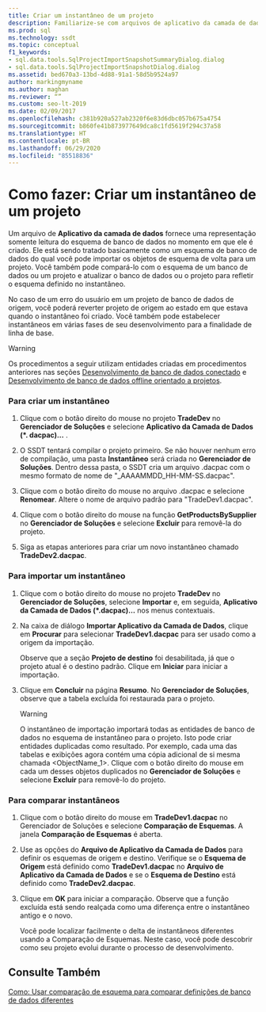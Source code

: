```yaml
---
title: Criar um instantâneo de um projeto
description: Familiarize-se com arquivos de aplicativo da camada de dados ou instantâneos e veja como usá-los. Descubra como criar ou importar instantâneos e como compará-los.
ms.prod: sql
ms.technology: ssdt
ms.topic: conceptual
f1_keywords:
- sql.data.tools.SqlProjectImportSnapshotSummaryDialog.dialog
- sql.data.tools.SqlProjectImportSnapshotDialog.dialog
ms.assetid: bed670a3-13bd-4d88-91a1-58d5b9524a97
author: markingmyname
ms.author: maghan
ms.reviewer: “”
ms.custom: seo-lt-2019
ms.date: 02/09/2017
ms.openlocfilehash: c381b920a527ab2320f6e83d6dbc057b675a4754
ms.sourcegitcommit: b860fe41b873977649dca8c1fd5619f294c37a58
ms.translationtype: HT
ms.contentlocale: pt-BR
ms.lasthandoff: 06/29/2020
ms.locfileid: "85518836"
---
```

# <a name="how-to-create-a-snapshot-of-a-project"></a>Como fazer: Criar um instantâneo de um projeto

Um arquivo de **Aplicativo da camada de dados** fornece uma representação somente leitura do esquema de banco de dados no momento em que ele é criado. Ele está sendo tratado basicamente como um esquema de banco de dados do qual você pode importar os objetos de esquema de volta para um projeto. Você também pode compará-lo com o esquema de um banco de dados ou um projeto e atualizar o banco de dados ou o projeto para refletir o esquema definido no instantâneo.  
  
No caso de um erro do usuário em um projeto de banco de dados de origem, você poderá reverter projeto de origem ao estado em que estava quando o instantâneo foi criado. Você também pode estabelecer instantâneos em várias fases de seu desenvolvimento para a finalidade de linha de base.  
  
> [!WARNING]  
> Os procedimentos a seguir utilizam entidades criadas em procedimentos anteriores nas seções [Desenvolvimento de banco de dados conectado](../ssdt/connected-database-development.md) e [Desenvolvimento de banco de dados offline orientado a projetos](../ssdt/project-oriented-offline-database-development.md).  
  
### <a name="to-create-a-snapshot"></a>Para criar um instantâneo  
  
1.  Clique com o botão direito do mouse no projeto **TradeDev** no **Gerenciador de Soluções** e selecione **Aplicativo da Camada de Dados (\*. dacpac)...** .  
  
2.  O SSDT tentará compilar o projeto primeiro. Se não houver nenhum erro de compilação, uma pasta **Instantâneo** será criada no **Gerenciador de Soluções**. Dentro dessa pasta, o SSDT cria um arquivo .dacpac com o mesmo formato de nome de "<Project Name>_AAAAMMDD_HH-MM-SS.dacpac".  
  
3.  Clique com o botão direito do mouse no arquivo .dacpac e selecione **Renomear**. Altere o nome de arquivo padrão para "TradeDev1.dacpac".  
  
4.  Clique com o botão direito do mouse na função **GetProductsBySupplier** no **Gerenciador de Soluções** e selecione **Excluir** para removê-la do projeto.  
  
5.  Siga as etapas anteriores para criar um novo instantâneo chamado **TradeDev2.dacpac**.  
  
### <a name="to-import-a-snapshot"></a>Para importar um instantâneo  
  
1.  Clique com o botão direito do mouse no projeto **TradeDev** no **Gerenciador de Soluções**, selecione **Importar** e, em seguida, **Aplicativo da Camada de Dados (\*.dacpac)…** nos menus contextuais.  
  
2.  Na caixa de diálogo **Importar Aplicativo da Camada de Dados**, clique em **Procurar** para selecionar **TradeDev1.dacpac** para ser usado como a origem da importação.  
  
    Observe que a seção **Projeto de destino** foi desabilitada, já que o projeto atual é o destino padrão. Clique em **Iniciar** para iniciar a importação.  
  
3.  Clique em **Concluir** na página **Resumo**. No **Gerenciador de Soluções**, observe que a tabela excluída foi restaurada para o projeto.  
  
    > [!WARNING]  
    > O instantâneo de importação importará todas as entidades de banco de dados no esquema de instantâneo para o projeto. Isto pode criar entidades duplicadas como resultado. Por exemplo, cada uma das tabelas e exibições agora contém uma cópia adicional de si mesma chamada <ObjectName_1>. Clique com o botão direito do mouse em cada um desses objetos duplicados no **Gerenciador de Soluções** e selecione **Excluir** para removê-lo do projeto.  
  
### <a name="to-compare-snapshots"></a>Para comparar instantâneos  
  
1.  Clique com o botão direito do mouse em **TradeDev1.dacpac** no Gerenciador de Soluções e selecione **Comparação de Esquemas**. A janela **Comparação de Esquemas** é aberta.  
  
2.  Use as opções do **Arquivo de Aplicativo da Camada de Dados** para definir os esquemas de origem e destino. Verifique se o **Esquema de Origem** está definido como **TradeDev1.dacpac** no **Arquivo de Aplicativo da Camada de Dados** e se o **Esquema de Destino** está definido como **TradeDev2.dacpac**.  
  
3.  Clique em **OK** para iniciar a comparação. Observe que a função excluída está sendo realçada como uma diferença entre o instantâneo antigo e o novo.  
  
    Você pode localizar facilmente o delta de instantâneos diferentes usando a Comparação de Esquemas. Neste caso, você pode descobrir como seu projeto evolui durante o processo de desenvolvimento.  
  
## <a name="see-also"></a>Consulte Também  
[Como: Usar comparação de esquema para comparar definições de banco de dados diferentes](../ssdt/how-to-use-schema-compare-to-compare-different-database-definitions.md)  
  
